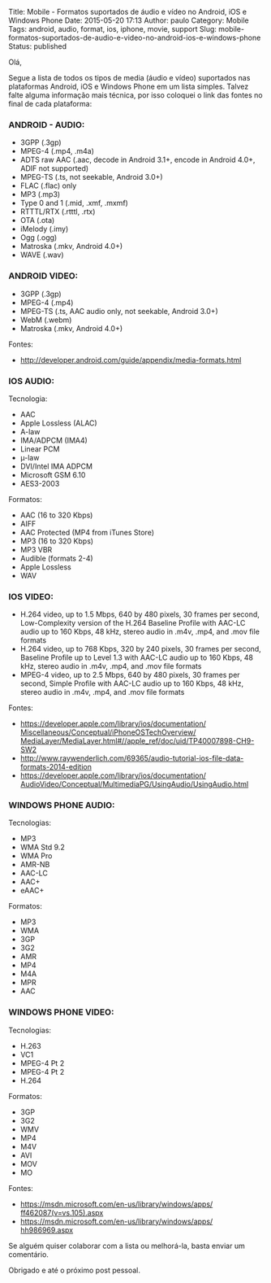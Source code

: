 Title: Mobile - Formatos suportados de áudio e vídeo no Android, iOS e Windows Phone
Date: 2015-05-20 17:13
Author: paulo
Category: Mobile
Tags: android, audio, format, ios, iphone, movie, support
Slug: mobile-formatos-suportados-de-audio-e-video-no-android-ios-e-windows-phone
Status: published

Olá,

Segue a lista de todos os tipos de media (áudio e vídeo) suportados nas plataformas Android, iOS e Windows Phone em um lista simples. Talvez falte alguma informação mais técnica, por isso coloquei o link das fontes no final de cada plataforma:

### ANDROID - AUDIO:

-   3GPP (.3gp)
-   MPEG-4 (.mp4, .m4a)
-   ADTS raw AAC (.aac, decode in Android 3.1+, encode in Android 4.0+, ADIF not supported)
-   MPEG-TS (.ts, not seekable, Android 3.0+)
-   FLAC (.flac) only
-   MP3 (.mp3)
-   Type 0 and 1 (.mid, .xmf, .mxmf)
-   RTTTL/RTX (.rtttl, .rtx)
-   OTA (.ota)
-   iMelody (.imy)
-   Ogg (.ogg)
-   Matroska (.mkv, Android 4.0+)
-   WAVE (.wav)

### ANDROID VIDEO:

-   3GPP (.3gp)
-   MPEG-4 (.mp4)
-   MPEG-TS (.ts, AAC audio only, not seekable, Android 3.0+)
-   WebM (.webm)
-   Matroska (.mkv, Android 4.0+)

<div>

Fontes:

</div>

-   [http://developer.android.com/<wbr></wbr>guide/appendix/media-formats.<wbr></wbr>html](http://developer.android.com/guide/appendix/media-formats.html)

### IOS AUDIO:

<div>

Tecnologia:

</div>

-   AAC
-   Apple Lossless (ALAC)
-   A-law
-   IMA/ADPCM (IMA4)
-   Linear PCM
-   µ-law
-   DVI/Intel IMA ADPCM
-   Microsoft GSM 6.10
-   AES3-2003

<div>

Formatos:

</div>

-   AAC (16 to 320 Kbps)
-   AIFF
-   AAC Protected (MP4 from iTunes Store)
-   MP3 (16 to 320 Kbps)
-   MP3 VBR
-   Audible (formats 2-4)
-   Apple Lossless
-   WAV

### IOS VIDEO:

-   H.264 video, up to 1.5 Mbps, 640 by 480 pixels, 30 frames per second, Low-Complexity version of the H.264 Baseline Profile with AAC-LC audio up to 160 Kbps, 48 kHz, stereo audio in .m4v, .mp4, and .mov file formats
-   H.264 video, up to 768 Kbps, 320 by 240 pixels, 30 frames per second, Baseline Profile up to Level 1.3 with AAC-LC audio up to 160 Kbps, 48 kHz, stereo audio in .m4v, .mp4, and .mov file formats
-   MPEG-4 video, up to 2.5 Mbps, 640 by 480 pixels, 30 frames per second, Simple Profile with AAC-LC audio up to 160 Kbps, 48 kHz, stereo audio in .m4v, .mp4, and .mov file formats

<div>

Fontes:

</div>

-   [https://developer.apple.com/<wbr></wbr>library/ios/documentation/<wbr></wbr>Miscellaneous/Conceptual/<wbr></wbr>iPhoneOSTechOverview/<wbr></wbr>MediaLayer/MediaLayer.html\#//<wbr></wbr>apple\_ref/doc/uid/TP40007898-<wbr></wbr>CH9-SW2](https://developer.apple.com/library/ios/documentation/Miscellaneous/Conceptual/iPhoneOSTechOverview/MediaLayer/MediaLayer.html#//apple_ref/doc/uid/TP40007898-CH9-SW2)
-   [http://www.raywenderlich.com/<wbr></wbr>69365/audio-tutorial-ios-file-<wbr></wbr>data-formats-2014-edition](http://www.raywenderlich.com/69365/audio-tutorial-ios-file-data-formats-2014-edition)
-   [https://developer.apple.com/<wbr></wbr>library/ios/documentation/<wbr></wbr>AudioVideo/Conceptual/<wbr></wbr>MultimediaPG/UsingAudio/<wbr></wbr>UsingAudio.html](https://developer.apple.com/library/ios/documentation/AudioVideo/Conceptual/MultimediaPG/UsingAudio/UsingAudio.html)

### WINDOWS PHONE AUDIO:

<div>

Tecnologias:

</div>

-   MP3
-   WMA Std 9.2
-   WMA Pro
-   AMR-NB
-   AAC-LC
-   AAC+
-   eAAC+

<div>

Formatos:

</div>

-   MP3
-   WMA
-   3GP
-   3G2
-   AMR
-   MP4
-   M4A
-   MPR
-   AAC

### WINDOWS PHONE VIDEO:

<div>

Tecnologias:

</div>

-   H.263
-   VC1
-   MPEG-4 Pt 2
-   MPEG-4 Pt 2
-   H.264

<div>

Formatos:

</div>

-   3GP
-   3G2
-   WMV
-   MP4
-   M4V
-   AVI
-   MOV
-   MO

<div>

Fontes:

</div>

-   [https://msdn.microsoft.com/en-<wbr></wbr>us/library/windows/apps/<wbr></wbr>ff462087(v=vs.105).aspx](https://msdn.microsoft.com/en-us/library/windows/apps/ff462087(v=vs.105).aspx)
-   [https://msdn.microsoft.com/en-<wbr></wbr>us/library/windows/apps/<wbr></wbr>hh986969.aspx](https://msdn.microsoft.com/en-us/library/windows/apps/hh986969.aspx)

Se alguém quiser colaborar com a lista ou melhorá-la, basta enviar um comentário.

Obrigado e até o próximo post pessoal.
